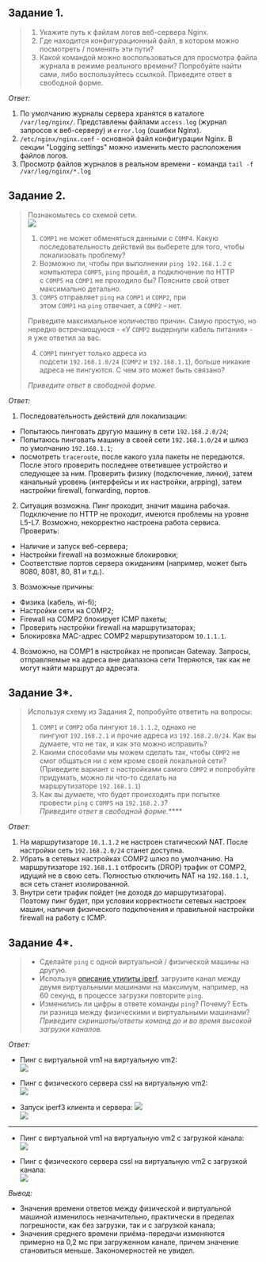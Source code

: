 ## Задание 1.
> 1. Укажите путь к файлам логов веб-сервера Nginx.
> 2. Где находится конфигурационный файл, в котором можно посмотреть / поменять эти пути?
> 3. Какой командой можно воспользоваться для просмотра файла журнала в режиме реального времени? Попробуйте найти сами, либо воспользуйтесь ссылкой.
> Приведите ответ в свободной форме.

*Ответ:*  
1. По умолчанию журналы сервера хранятся в каталоге `/var/log/nginx/`. Представлены файлами `access.log` (журнал запросов к веб-серверу) и `error.log` (ошибки Nginx).
2. `/etc/nginx/nginx.conf` - основной файл конфигурации Nginx. В секции "Logging settings" можно изменить место расположения файлов логов.
3. Просмотр файлов журналов в реальном времени - команда `tail -f  /var/log/nginx/*.log`

## Задание 2.
> Познакомьтесь со схемой сети.  
> ![](_attachments/04.08.2-1-hw.png)
> 
> 1.  `COMP1` не может обменяться данными с `COMP4`. Какую последовательность действий вы выберете для того, чтобы локализовать проблему?
> 2.  Возможно ли, чтобы при выполнении `ping 192.168.1.2` с компьютера `COMP5`, `ping` прошёл, а подключение по HTTP с `COMP5` на `COMP1` не проходило бы? Поясните свой ответ максимально детально.
> 3.  `COMP5` отправляет `ping` на `COMP1` и `COMP2`, при этом `COMP1` на `ping` отвечает, а `COMP2` - нет.
> 
> Приведите максимальное количество причин. Самую простую, но нередко встречающуюся - «У `COMP2` выдернули кабель питания» - я уже ответил за вас.
> 
> 4.  `COMP1` пингует только адреса из подсети `192.168.1.0/24` (`COMP2` и `192.168.1.1`), больше никакие адреса не пингуются. С чем это может быть связано?
> 
> _Приведите ответ в свободной форме._

*Ответ:*  
1. Последовательность действий для локализации:  
- Попытаюсь пинговать другую машину в сети `192.168.2.0/24`;
- Попытаюсь пинговать машину в своей сети `192.168.1.0/24` и шлюз по умолчанию `192.168.1.1`;
- посмотреть `traceroute`, после какого узла пакеты не передаются. После этого проверить последнее ответившее устройство и следующее за ним. Проверить физику (подключение, линки), затем канальный уровень (интерфейсы и их настройки, arpping), затем настройки firewall, forwarding, портов.

2. Ситуация возможна. Пинг проходит, значит машина рабочая. Подключение по HTTP не проходит, имеются проблемы на уровне L5-L7. Возможно, некорректно настроена работа сервиса. Проверить:
- Наличие и запуск веб-сервера;
- Настройки firewall на возможные блокировки;
- Соответствие портов сервера ожиданиям (например, может быть 8080, 8081, 80, 81 и т.д.).

3. Возможные причины:
- Физика (кабель, wi-fi);
- Настройки сети на COMP2;
- Firewall на COMP2 блокирует ICMP пакеты;
- Проверить настройки firewall на маршрутизаторах;
- Блокировка MAC-адрес COMP2 маршрутизатором `10.1.1.1`.

4. Возможно, на COMP1 в настройках не прописан Gateway. Запросы, отправляемые на адреса вне диапазона сети 1теряются, так как не могут найти маршрут до адресата.

## Задание 3*.
> Используя схему из Задания 2, попробуйте ответить на вопросы:  
> 1.  `COMP1` и `COMP2` оба пингуют `10.1.1.2`, однако не пингуют `192.168.2.1` и прочие адреса из `192.168.2.0/24`. Как вы думаете, что не так, и как это можно исправить?
> 2.  Какими способами мы можем сделать так, чтобы `COMP2` не смог общаться ни с кем кроме своей локальной сети? (Приведите вариант с настройками самого `COMP2` и попробуйте придумать, можно ли что-то сделать на маршрутизаторе `192.168.1.1`)
> 3.  Как вы думаете, что будет происходить при попытке провести `ping` с `COMP5` на `192.168.2.3`?  
> _Приведите ответ в свободной форме._****

*Ответ:*  
1. На маршрутизаторе `10.1.1.2` не настроен статический NAT. После настройки сеть `192.168.2.0/24` станет доступна.
2. Убрать в сетевых настройках COMP2 шлюз по умолчанию. На маршрутизаторе `192.168.1.1` отбросить (DROP) трафик от COMP2, идущий не в свою сеть. Полностью отключить NAT на `192.168.1.1`, вся сеть станет изолированной.
3. Внутри сети трафик пойдет (не доходя до маршрутизатора). Поэтому пинг будет, при условии корректности сетевых настроек машин, наличия физического подключения и правильной настройки firewall на работу с ICMP.

## Задание 4*.
> -   Сделайте `ping` с одной виртуальной / физической машины на другую.
> -   Используя [описание утилиты iperf](https://losst.ru/kak-polzovatsya-iperf), загрузите канал между двумя виртуальными машинами на максимум, например, на 60 секунд, в процессе загрузки повторите `ping`.
> -   Изменились ли цифры в ответе команды `ping`? Почему? Есть ли разница между физическими и виртуальными машинами?  
> _Приведите скриншоты/ответы команд до и во время высокой загрузки каналов._

*Ответ:*  
- Пинг с виртуальной vm1 на виртуальную vm2:  
![](_attachments/04.08-4-1.png)  

- Пинг с физического сервера cssl на виртуальную vm2:  
![](_attachments/04.08-4-2.png)  

- Запуск iperf3 клиента и сервера: 
![](_attachments/04.08-4-3.png)  
![](_attachments/04.08-4-4.png)  

-----
- Пинг с виртуальной vm1 на виртуальную vm2 с загрузкой канала:  
![](_attachments/04.08-4-5.png)  

- Пинг с физического сервера cssl на виртуальную vm2 с загрузкой канала:  
![](_attachments/04.08-4-6.png)  

*Вывод:*  
- Значения времени ответов между физической и виртуальной машиной изменилось незначительно, практически в пределах погрешности, как без загрузки, так и с загрузкой канала;
- Значения среднего времени приёма-передачи изменяются примерно на 0,2 мс при загруженном канале, причем значение становиться меньше. Закономерностей не увидел.